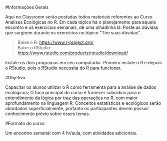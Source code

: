 #Informações Gerais

Aqui no Classroom serão postadas todos materiais referentes ao Curso Analises Ecológicas no R. 
Em cada tópico há o planejamento para aquele encontro e os exercícios semanais, dê uma olhadinha lá.
Poste as dúvidas que surgirem durante os exercícios no tópico "Tire suas dúvidas".

> Baixe o R: https://www.r-project.org/  
Baixe o RStudio: https://www.rstudio.com/products/rstudio/download/

Instale os dois programas em seu computador. Primeiro instale o R e depois o RStudio, pois o RStudio necessita do R para funcionar.

#Objetivo 

Capacitar os alunos utilizar o R como ferramenta para a análise de dados ecológicos;
O foco principal do curso é fornecer subsídios para o entendimento da lógica por traz das operações no R, com maior aprofundamento na linguagem R;
Conceitos estatísticos e ecológicos serão abordados superficialmente, portanto os participantes devem possuir conhecimento prévio sobre esses temas. 

#Formato do curso

Um encontro semanal com 4 hr/aula, com atividades adicionais.
